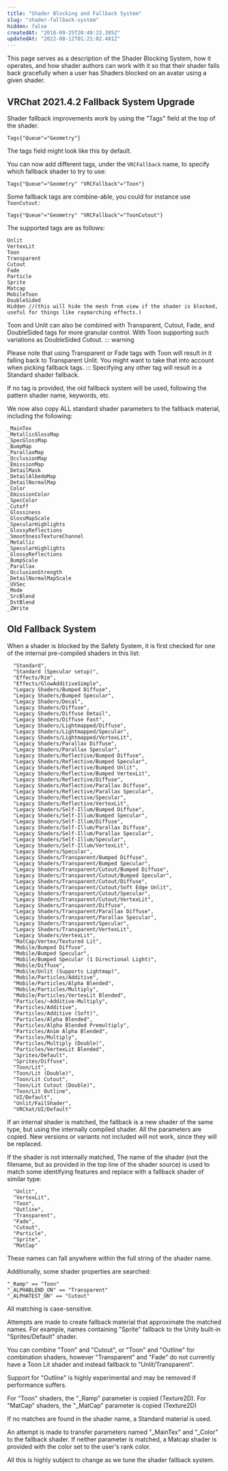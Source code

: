 ```yaml
---
title: "Shader Blocking and Fallback System"
slug: "shader-fallback-system"
hidden: false
createdAt: "2018-09-25T20:49:23.385Z"
updatedAt: "2022-08-12T01:21:02.481Z"
---
```

This page serves as a description of the Shader Blocking System, how it operates, and how shader authors can work with it so that their shader falls back gracefully when a user has Shaders blocked on an avatar using a given shader.

## VRChat 2021.4.2 Fallback System Upgrade
Shader fallback improvements work by using the "Tags" field at the top of the shader.
```text
Tags{"Queue"="Geometry"}
```
The tags field might look like this by default.

You can now add different tags, under the `VRCFallback` name, to specify which fallback shader to try to use:
```text
Tags{"Queue"="Geometry" "VRCFallback"="Toon"}
```
Some fallback tags are combine-able, you could for instance use `ToonCutout:`
```text
Tags{"Queue"="Geometry" "VRCFallback"="ToonCutout"}
```
The supported tags are as follows:

```text
Unlit
VertexLit
Toon
Transparent
Cutout
Fade
Particle
Sprite
Matcap
MobileToon
DoubleSided
Hidden //(this will hide the mesh from view if the shader is blocked, useful for things like raymarching effects.)
```
Toon and Unlit can also be combined with Transparent, Cutout, Fade, and DoubleSided tags for more granular control. With Toon supporting such variations as DoubleSided Cutout.
::: warning

Please note that using Transparent or Fade tags with Toon will result in it falling back to Transparent Unlit. You might want to take that into account when picking fallback tags.
:::
Specifying any other tag will result in a Standard shader fallback.

If no tag is provided, the old fallback system will be used, following the pattern shader name, keywords, etc.

We now also copy ALL standard shader parameters to the fallback material, including the following:
```text
_MainTex
_MetallicGlossMap
_SpecGlossMap
_BumpMap
_ParallaxMap
_OcclusionMap
_EmissionMap
_DetailMask
_DetailAlbedoMap
_DetailNormalMap
_Color
_EmissionColor
_SpecColor
_Cutoff
_Glossiness
_GlossMapScale
_SpecularHighlights
_GlossyReflections
_SmoothnessTextureChannel
_Metallic
_SpecularHighlights
_GlossyReflections
_BumpScale
_Parallax
_OcclusionStrength
_DetailNormalMapScale
_UVSec
_Mode
_SrcBlend
_DstBlend
_ZWrite
```
## Old Fallback System
When a shader is blocked by the Safety System, it is first checked for one of the internal pre-compiled shaders in this list:
```text title="Pre-Compiled Internal Shaders"
  "Standard",
  "Standard (Specular setup)",
  "Effects/Rim",
  "Effects/GlowAdditiveSimple",
  "Legacy Shaders/Bumped Diffuse",
  "Legacy Shaders/Bumped Specular",
  "Legacy Shaders/Decal",
  "Legacy Shaders/Diffuse",
  "Legacy Shaders/Diffuse Detail",
  "Legacy Shaders/Diffuse Fast",
  "Legacy Shaders/Lightmapped/Diffuse",
  "Legacy Shaders/Lightmapped/Specular",
  "Legacy Shaders/Lightmapped/VertexLit",
  "Legacy Shaders/Parallax Diffuse",
  "Legacy Shaders/Parallax Specular",
  "Legacy Shaders/Reflective/Bumped Diffuse",
  "Legacy Shaders/Reflective/Bumped Specular",
  "Legacy Shaders/Reflective/Bumped Unlit",
  "Legacy Shaders/Reflective/Bumped VertexLit",
  "Legacy Shaders/Reflective/Diffuse",
  "Legacy Shaders/Reflective/Parallax Diffuse",
  "Legacy Shaders/Reflective/Parallax Specular",
  "Legacy Shaders/Reflective/Specular",
  "Legacy Shaders/Reflective/VertexLit",
  "Legacy Shaders/Self-Illum/Bumped Diffuse",
  "Legacy Shaders/Self-Illum/Bumped Specular",
  "Legacy Shaders/Self-Illum/Diffuse",
  "Legacy Shaders/Self-Illum/Parallax Diffuse",
  "Legacy Shaders/Self-Illum/Parallax Specular",
  "Legacy Shaders/Self-Illum/Specular",
  "Legacy Shaders/Self-Illum/VertexLit",
  "Legacy Shaders/Specular",
  "Legacy Shaders/Transparent/Bumped Diffuse",
  "Legacy Shaders/Transparent/Bumped Specular",
  "Legacy Shaders/Transparent/Cutout/Bumped Diffuse",
  "Legacy Shaders/Transparent/Cutout/Bumped Specular",
  "Legacy Shaders/Transparent/Cutout/Diffuse",
  "Legacy Shaders/Transparent/Cutout/Soft Edge Unlit",
  "Legacy Shaders/Transparent/Cutout/Specular",
  "Legacy Shaders/Transparent/Cutout/VertexLit",
  "Legacy Shaders/Transparent/Diffuse",
  "Legacy Shaders/Transparent/Parallax Diffuse",
  "Legacy Shaders/Transparent/Parallax Specular",
  "Legacy Shaders/Transparent/Specular",
  "Legacy Shaders/Transparent/VertexLit",
  "Legacy Shaders/VertexLit",
  "MatCap/Vertex/Textured Lit",
  "Mobile/Bumped Diffuse",
  "Mobile/Bumped Specular",
  "Mobile/Bumped Specular (1 Directional Light)",
  "Mobile/Diffuse",
  "Mobile/Unlit (Supports Lightmap)",
  "Mobile/Particles/Additive",
  "Mobile/Particles/Alpha Blended",
  "Mobile/Particles/Multiply",
  "Mobile/Particles/VertexLit Blended",
  "Particles/~Additive-Multiply",
  "Particles/Additive",
  "Particles/Additive (Soft)",
  "Particles/Alpha Blended",
  "Particles/Alpha Blended Premultiply",
  "Particles/Anim Alpha Blended",
  "Particles/Multiply",
  "Particles/Multiply (Double)",
  "Particles/VertexLit Blended",
  "Sprites/Default",
  "Sprites/Diffuse",
  "Toon/Lit",
  "Toon/Lit (Double)",
  "Toon/Lit Cutout",
  "Toon/Lit Cutout (Double)",
  "Toon/Lit Outline",
  "UI/Default",
  "Unlit/FailShader",
  "VRChat/UI/Default"
```
If an internal shader is matched, the fallback is a new shader of the same type, but using the internally compiled shader. All the parameters are copied. New versions or variants not included will not work, since they will be replaced.

If the shader is not internally matched, The name of the shader (not the filename, but as provided in the top line of the shader source) is used to match some identifying features and replace with a fallback shader of similar type:
```text title="Fallback Shader Name Searches"
  "Unlit",
  "VertexLit",
  "Toon",
  "Outline",
  "Transparent",
  "Fade",
  "Cutout",
  "Particle",
  "Sprite",
  "MatCap"
```
These names can fall anywhere within the full string of the shader name.

Additionally, some shader properties are searched:
```text title="Shader Properties"
"_Ramp" == "Toon"
"_ALPHABLEND_ON" == "Transparent"
"_ALPHATEST_ON" == "Cutout"
```
All matching is case-sensitive.

Attempts are made to create fallback material that approximate the matched names. For example, names containing "Sprite" fallback to the Unity built-in "Sprites/Default" shader.

You can combine "Toon" and "Cutout", or "Toon" and "Outline" for combination shaders, however "Transparent" and "Fade" do not currently have a Toon Lit shader and instead fallback to "Unlit/Transparent".

Support for "Outline" is highly experimental and may be removed if performance suffers.

For "Toon" shaders, the "_Ramp" parameter is copied (Texture2D).
For "MatCap" shaders, the "_MatCap" parameter is copied (Texture2D)

If no matches are found in the shader name, a Standard material is used.

An attempt is made to transfer parameters named "_MainTex" and "_Color" to the fallback shader. If neither parameter is matched, a Matcap shader is provided with the color set to the user's rank color.

All this is highly subject to change as we tune the shader fallback system.